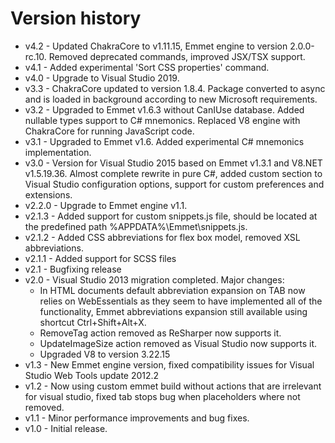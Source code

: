 # Version history

* v4.2 - Updated ChakraCore to v1.11.15, Emmet engine to version 2.0.0-rc.10. Removed deprecated commands, improved JSX/TSX support.
* v4.1 - Added experimental 'Sort CSS properties' command.
* v4.0 - Upgrade to Visual Studio 2019.
* v3.3 - ChakraCore updated to version 1.8.4. Package converted to async and is loaded in background according to new Microsoft requirements.
* v3.2 - Upgraded to Emmet v1.6.3 without CanIUse database. Added nullable types support to C# mnemonics. Replaced V8 engine with ChakraCore for running JavaScript code.
* v3.1 - Upgraded to Emmet v1.6. Added experimental C# mnemonics implementation.
* v3.0 - Version for Visual Studio 2015 based on Emmet v1.3.1 and V8.NET v1.5.19.36. Almost complete rewrite in pure C#, added custom section to Visual Studio configuration options, support for custom preferences and extensions.
* v2.2.0 - Upgrade to Emmet engine v1.1.
* v2.1.3 - Added support for custom snippets.js file, should be located at the predefined path %APPDATA%\Emmet\snippets.js.
* v2.1.2 - Added CSS abbreviations for flex box model, removed XSL abbreviations.
* v2.1.1 - Added support for SCSS files
* v2.1 - Bugfixing release
* v2.0 - Visual Studio 2013 migration completed. Major changes:
    * In HTML documents default abbreviation expansion on TAB now relies on WebEssentials as they seem to have implemented all of the functionality, Emmet abbreviations expansion still available using shortcut Ctrl+Shift+Alt+X.
    * RemoveTag action removed as ReSharper now supports it.
    * UpdateImageSize action removed as Visual Studio now supports it.
    * Upgraded V8 to version 3.22.15
* v1.3 - New Emmet engine version, fixed compatibility issues for Visual Studio Web Tools update 2012.2
* v1.2 - Now using custom emmet build without actions that are irrelevant for visual studio, fixed tab stops bug when placeholders where not removed.
* v1.1 - Minor performance improvements and bug fixes.
* v1.0 - Initial release.